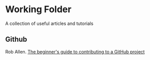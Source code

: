 # Working Folder
A collection of useful articles and tutorials

## Github
Rob Allen. [The beginner's guide to contributing to a GitHub project](https://akrabat.com/the-beginners-guide-to-contributing-to-a-github-project/)
